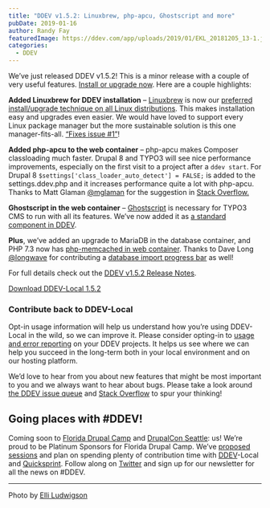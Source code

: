 ```yaml
---
title: "DDEV v1.5.2: Linuxbrew, php-apcu, Ghostscript and more"
pubDate: 2019-01-16
author: Randy Fay
featuredImage: https://ddev.com/app/uploads/2019/01/EKL_20181205_13-1.jpg
categories:
  - DDEV
---
```


We’ve just released DDEV v1.5.2! This is a minor release with a couple of very useful features. [Install or upgrade now](https://github.com/drud/ddev/releases). Here are a couple highlights:

**Added Linuxbrew for DDEV installation** – [Linuxbrew](http://linuxbrew.sh/) is now our [preferred install/upgrade technique on all Linux distributions](https://ddev.readthedocs.io/en/latest/#homebrewlinuxbrew-macoslinux). This makes installation easy and upgrades even easier. We would have loved to support every Linux package manager but the more sustainable solution is this one manager-fits-all. [“Fixes issue #1”](https://github.com/drud/homebrew-ddev/pull/31)!

**Added php-apcu to the web container** – php-apcu makes Composer classloading much faster. Drupal 8 and TYPO3 will see nice performance improvements, especially on the first visit to a project after a `ddev start`. For Drupal 8 `$settings['class_loader_auto_detect'] = FALSE;` is added to the settings.ddev.php and it increases performance quite a lot with php-apcu. Thanks to Matt Glaman [@mglaman](https://github.com/mglaman) for the suggestion in [Stack Overflow.](https://stackoverflow.com/a/54049172/215713)

**Ghostscript in the web container** – [Ghostscript](https://www.ghostscript.com/) is necessary for TYPO3 CMS to run with all its features. We’ve now added it as [a standard component in DDEV](https://github.com/drud/ddev/issues/920).

**Plus**, we’ve added an upgrade to MariaDB in the database container, and PHP 7.3 now has [php-memcached in web container](https://github.com/drud/ddev/issues/1350). Thanks to Dave Long [@longwave](https://github.com/longwave) for contributing a [database import progress bar](https://github.com/drud/ddev/pull/1349) as well!

For full details check out the [DDEV v1.5.2 Release Notes](https://github.com/drud/ddev/releases/tag/v1.5.2).

[Download DDEV-Local 1.5.2](https://github.com/drud/ddev)

### Contribute back to DDEV-Local

Opt-in usage information will help us understand how you’re using DDEV-Local in the wild, so we can improve it. Please consider opting-in to [usage and error reporting](https://ddev.readthedocs.io/en/latest/users/cli-usage/#opt-in-usage-information) on your DDEV projects. It helps us see where we can help you succeed in the long-term both in your local environment and on our hosting platform.

We’d love to hear from you about new features that might be most important to you and we always want to hear about bugs. Please take a look around [the DDEV issue queue](https://github.com/drud/ddev/issues) and [Stack Overflow](https://stackoverflow.com/questions/tagged/ddev) to spur your thinking!

## Going places with #DDEV!

Coming soon to [Florida Drupal Camp](https://www.fldrupal.camp/) and [DrupalCon Seattle](https://events.drupal.org/seattle2019): us! We’re proud to be Platinum Sponsors for Florida Drupal Camp. We’ve [proposed](https://www.fldrupal.camp/sessions/beginner-track/achieve-devops-nirvana-putting-one-foot-front-other) [sessions](https://www.fldrupal.camp/sessions/development-performance/local-development-environments-panel-discussion) and plan on spending plenty of contribution time with [DDEV](https://ddev.com/ddev-local/)\-Local and [Quicksprint](https://www.drupal.org/tools). Follow along on [Twitter](https://twitter.com/drud) and sign up for our newsletter for all the news on #DDEV.

---

Photo by [Elli Ludwigson](https://ddev.com/author/elli/)
